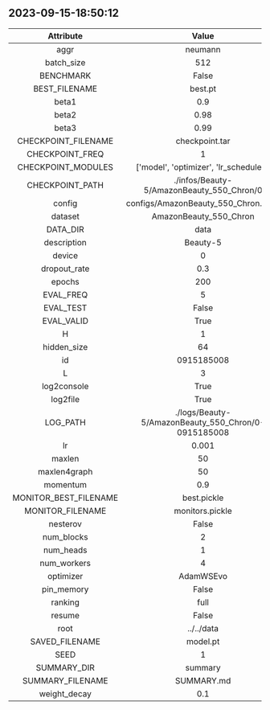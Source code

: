 
## 2023-09-15-18:50:12 


|  Attribute   |   Value   |
| :-------------: | :-----------: |
|  aggr  |   neumann    |
|  batch_size  |   512    |
|  BENCHMARK  |   False    |
|  BEST_FILENAME  |   best.pt    |
|  beta1  |   0.9    |
|  beta2  |   0.98    |
|  beta3  |   0.99    |
|  CHECKPOINT_FILENAME  |   checkpoint.tar    |
|  CHECKPOINT_FREQ  |   1    |
|  CHECKPOINT_MODULES  |   ['model', 'optimizer', 'lr_scheduler']    |
|  CHECKPOINT_PATH  |   ./infos/Beauty-5/AmazonBeauty_550_Chron/0    |
|  config  |   configs/AmazonBeauty_550_Chron.yaml    |
|  dataset  |   AmazonBeauty_550_Chron    |
|  DATA_DIR  |   data    |
|  description  |   Beauty-5    |
|  device  |   0    |
|  dropout_rate  |   0.3    |
|  epochs  |   200    |
|  EVAL_FREQ  |   5    |
|  EVAL_TEST  |   False    |
|  EVAL_VALID  |   True    |
|  H  |   1    |
|  hidden_size  |   64    |
|  id  |   0915185008    |
|  L  |   3    |
|  log2console  |   True    |
|  log2file  |   True    |
|  LOG_PATH  |   ./logs/Beauty-5/AmazonBeauty_550_Chron/0-0915185008    |
|  lr  |   0.001    |
|  maxlen  |   50    |
|  maxlen4graph  |   50    |
|  momentum  |   0.9    |
|  MONITOR_BEST_FILENAME  |   best.pickle    |
|  MONITOR_FILENAME  |   monitors.pickle    |
|  nesterov  |   False    |
|  num_blocks  |   2    |
|  num_heads  |   1    |
|  num_workers  |   4    |
|  optimizer  |   AdamWSEvo    |
|  pin_memory  |   False    |
|  ranking  |   full    |
|  resume  |   False    |
|  root  |   ../../data    |
|  SAVED_FILENAME  |   model.pt    |
|  SEED  |   1    |
|  SUMMARY_DIR  |   summary    |
|  SUMMARY_FILENAME  |   SUMMARY.md    |
|  weight_decay  |   0.1    |
